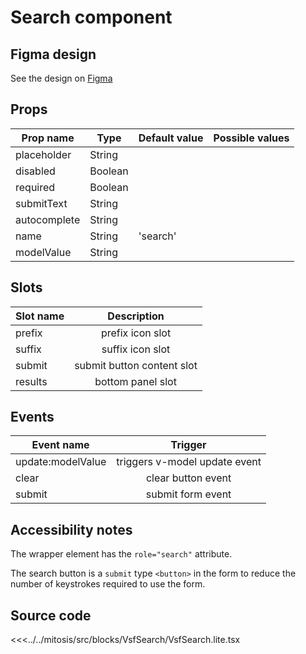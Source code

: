 #  Search component



<PlaygroundWrapper component="Search"/>

## Figma design

See the design on [Figma](https://www.figma.com/file/CWOkbpne0tDpSenT4ZEUTQ/%F0%9F%9B%A0-SFUI-2.0-%7C-Development?node-id=10650%3A7288)

## Props

| Prop name             | Type                       | Default value | Possible values           |
|-----------------------|----------------------------|---------------|---------------------------|
|  placeholder          | String                     |               |                           |
|  disabled             | Boolean                    |               |                           |
|  required             | Boolean                    |               |                           |
|  submitText           | String                     |               |                           |
|  autocomplete         | String                     |               |                           |
|  name                 | String                     | 'search'      |                           |
|  modelValue           | String                     |               |                           |


## Slots

| Slot name |            Description            |
| --------- | :-------------------------------: |
| prefix    | prefix icon slot                  |
| suffix    | suffix icon slot                  |
| submit    | submit button content slot        |
| results   | bottom panel slot                 |

## Events

| Event name        |            Trigger             |
| ----------------- | :----------------------------: |
| update:modelValue | triggers v-model update event  |
| clear             | clear button event             |
| submit            | submit form event              |

## Accessibility notes

The wrapper element has the `role="search"` attribute.

The search button is a `submit` type `<button>` in the form to reduce the number of keystrokes required to use the form.

## Source code

<<<../../mitosis/src/blocks/VsfSearch/VsfSearch.lite.tsx
